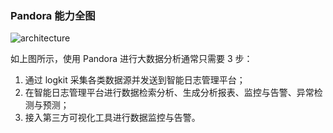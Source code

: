 ### Pandora 能力全图

![architecture](https://pandora-kibana.qiniu.com/architecture1.png)

如上图所示，使用 Pandora 进行大数据分析通常只需要 3 步：

1. 通过 logkit 采集各类数据源并发送到智能日志管理平台；
2. 在智能日志管理平台进行数据检索分析、生成分析报表、监控与告警、异常检测与预测；
3. 接入第三方可视化工具进行数据监控与告警。